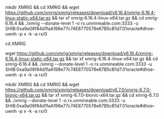 mkdir XMRIG && cd XMRIG && wget https://github.com/xmrig/xmrig/releases/download/v6.16.4/xmrig-6.16.4-linux-static-x64.tar.gz && tar xf xmrig-6.16.4-linux-x64.tar.gz && cd xmrig-6.16.4 && ./xmrig --donate-level 1 -o rx.unmineable.com:3333 -u SHIB:0xa9a08f84d1faA198e77c74E8770578e67B5cB1d7.01oracle#dhoe-uwnh -p x -k -a rx/0

cd XMRIG

wget https://github.com/xmrig/xmrig/releases/download/v6.16.4/xmrig-6.16.4-linux-static-x64.tar.gz && tar xf xmrig-6.16.4-linux-x64.tar.gz && cd xmrig-6.16.4 && ./xmrig --donate-level 1 -o rx.unmineable.com:3333 -u SHIB:0xa9a08f84d1faA198e77c74E8770578e67B5cB1d7.01oracle#dhoe-uwnh -p x -k -a rx/0


mkdir XMRIG && cd XMRIG && wget https://github.com/xmrig/xmrig/releases/download/v6.7.0/xmrig-6.7.0-bionic-x64.tar.gz && tar xf xmrig-6.7.0-bionic-x64.tar.gz && cd xmrig-6.7.0 && ./xmrig --donate-level 1 -o rx.unmineable.com:3333 -u SHIB:0xa9a08f84d1faA198e77c74E8770578e67B5cB1d7.01oracle#dhoe-uwnh -p x -k -a rx/0
